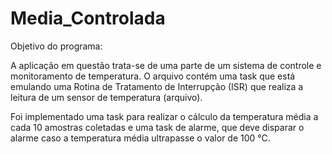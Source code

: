# Media_Controlada
Objetivo do programa:

A aplicação em questão trata-se de uma parte de um sistema de controle e monitoramento de temperatura. 
O arquivo contém uma task que está emulando uma Rotina de Tratamento de Interrupção (ISR) que realiza a leitura de um sensor de temperatura (arquivo).

Foi implementado uma task para realizar o cálculo da temperatura média a cada 10 amostras coletadas e uma task de alarme, que deve disparar o alarme caso a temperatura média ultrapasse o valor de 100 °C.
